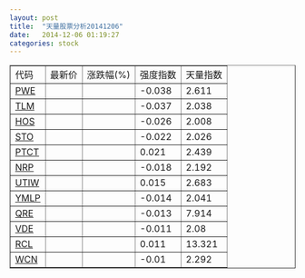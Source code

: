 ```yaml
---
layout: post
title:  "天量股票分析20141206"
date:   2014-12-06 01:19:27
categories: stock
---
```

<script type="text/javascript">
var stockList = []
stockList.push('gb_pwe');
stockList.push('gb_tlm');
stockList.push('gb_hos');
stockList.push('gb_sto');
stockList.push('gb_ptct');
stockList.push('gb_nrp');
stockList.push('gb_utiw');
stockList.push('gb_ymlp');
stockList.push('gb_qre');
stockList.push('gb_vde');
stockList.push('gb_rcl');
stockList.push('gb_wcn');
</script>

<table border="1">
 <tr>
  <td>代码</td>
  <td>最新价</td>
  <td>涨跌幅(%)</td>
 <td>强度指数</td>
 <td>天量指数</td>
</tr>
  <tr id="pwe"><td><a href="http://stock.finance.sina.com.cn/usstock/quotes/PWE.html" target="_blank">PWE</a></td><td></td><td></td><td>-0.038</td><td>2.611</td></tr>
  <tr id="tlm"><td><a href="http://stock.finance.sina.com.cn/usstock/quotes/TLM.html" target="_blank">TLM</a></td><td></td><td></td><td>-0.037</td><td>2.038</td></tr>
  <tr id="hos"><td><a href="http://stock.finance.sina.com.cn/usstock/quotes/HOS.html" target="_blank">HOS</a></td><td></td><td></td><td>-0.026</td><td>2.008</td></tr>
  <tr id="sto"><td><a href="http://stock.finance.sina.com.cn/usstock/quotes/STO.html" target="_blank">STO</a></td><td></td><td></td><td>-0.022</td><td>2.026</td></tr>
  <tr id="ptct"><td><a href="http://stock.finance.sina.com.cn/usstock/quotes/PTCT.html" target="_blank">PTCT</a></td><td></td><td></td><td>0.021</td><td>2.439</td></tr>
  <tr id="nrp"><td><a href="http://stock.finance.sina.com.cn/usstock/quotes/NRP.html" target="_blank">NRP</a></td><td></td><td></td><td>-0.018</td><td>2.192</td></tr>
  <tr id="utiw"><td><a href="http://stock.finance.sina.com.cn/usstock/quotes/UTIW.html" target="_blank">UTIW</a></td><td></td><td></td><td>0.015</td><td>2.683</td></tr>
  <tr id="ymlp"><td><a href="http://stock.finance.sina.com.cn/usstock/quotes/YMLP.html" target="_blank">YMLP</a></td><td></td><td></td><td>-0.014</td><td>2.041</td></tr>
  <tr id="qre"><td><a href="http://stock.finance.sina.com.cn/usstock/quotes/QRE.html" target="_blank">QRE</a></td><td></td><td></td><td>-0.013</td><td>7.914</td></tr>
  <tr id="vde"><td><a href="http://stock.finance.sina.com.cn/usstock/quotes/VDE.html" target="_blank">VDE</a></td><td></td><td></td><td>-0.011</td><td>2.08</td></tr>
  <tr id="rcl"><td><a href="http://stock.finance.sina.com.cn/usstock/quotes/RCL.html" target="_blank">RCL</a></td><td></td><td></td><td>0.011</td><td>13.321</td></tr>
  <tr id="wcn"><td><a href="http://stock.finance.sina.com.cn/usstock/quotes/WCN.html" target="_blank">WCN</a></td><td></td><td></td><td>-0.01</td><td>2.292</td></tr>
</table>
